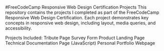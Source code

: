#FreeCodeCamp Responsive Web Design Certification Projects
This repository contains the projects I completed as part of the FreeCodeCamp Responsive Web Design Certification. Each project demonstrates key concepts in responsive web design, including layout, media queries, and accessibility.

Projects Included:
Tribute Page
Survey Form
Product Landing Page
Technical Documentation Page (JavaScript)
Personal Portfolio Webpage
